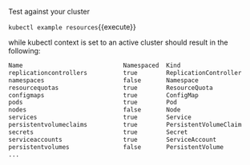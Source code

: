 Test against your cluster

`kubectl example resources`{{execute}}

 while kubectl context is set to an active cluster should result in the following:

```bash
Name                           	Namespaced	Kind                          
replicationcontrollers         	true      	ReplicationController         
namespaces                     	false     	Namespace                     
resourcequotas                 	true      	ResourceQuota                 
configmaps                     	true      	ConfigMap                     
pods                           	true      	Pod                           
nodes                          	false     	Node                          
services                       	true      	Service                       
persistentvolumeclaims         	true      	PersistentVolumeClaim         
secrets                        	true      	Secret                        
serviceaccounts                	true      	ServiceAccount                
persistentvolumes              	false     	PersistentVolume   
...
```
